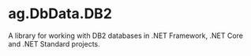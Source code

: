 # ag.DbData.DB2
A library for working with DB2 databases in .NET Framework, .NET Core and .NET Standard projects.
